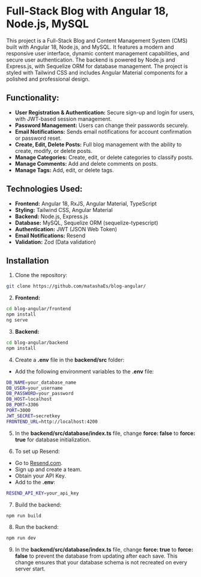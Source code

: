 # Full-Stack Blog with Angular 18, Node.js, MySQL

This project is a Full-Stack Blog and Content Management System (CMS) built with Angular 18, Node.js, and MySQL. It features a modern and responsive user interface, dynamic content management capabilities, and secure user authentication. The backend is powered by Node.js and Express.js, with Sequelize ORM for database management. The project is styled with Tailwind CSS and includes Angular Material components for a polished and professional design.

## Functionality:
- **User Registration & Authentication:** Secure sign-up and login for users, with JWT-based session management.
- **Password Management:** Users can change their passwords securely.
- **Email Notifications:** Sends email notifications for account confirmation or password reset.
- **Create, Edit, Delete Posts:** Full blog management with the ability to create, modify, or delete posts.
- **Manage Categories:** Create, edit, or delete categories to classify posts.
- **Manage Comments:** Add and delete comments on posts.
- **Manage Tags:** Add, edit, or delete tags.

## Technologies Used:
- **Frontend:** Angular 18, RxJS, Angular Material, TypeScript
- **Styling:** Tailwind CSS, Angular Material
- **Backend:** Node.js, Express.js
- **Database:** MySQL, Sequelize ORM (sequelize-typescript)
- **Authentication:** JWT (JSON Web Token)
- **Email Notifications:** Resend
- **Validation:** Zod (Data validation)

## Installation

1. Clone the repository:
```sh
git clone https://github.com/matashaEs/blog-angular/
```

2. **Frontend:**
```sh
cd blog-angular/frontend
npm install
ng serve
```

3. **Backend:**
```sh
cd blog-angular/backend
npm install
```

4. Create a **.env** file in the **backend/src** folder:
- Add the following environment variables to the **.env** file:
```sh
DB_NAME=your_database_name
DB_USER=your_username
DB_PASSWORD=your_password
DB_HOST=localhost
DB_PORT=3306
PORT=3000
JWT_SECRET=secretkey
FRONTEND_URL=http://localhost:4200
```

5. In the **backend/src/database/index.ts** file, change **force: false** to **force: true** for database initialization.

6. To set up Resend:
- Go to [Resend.com](https://resend.com/).
- Sign up and create a team.
- Obtain your API Key.
- Add to the **.env**:
```sh
RESEND_API_KEY=your_api_key
```
 7. Build the backend:
```sh
npm run build
```

8. Run the backend:
 ```sh
npm run dev
```

9. In the **backend/src/database/index.ts** file, change **force: true** to **force: false** to prevent the database from updating after each save. This change ensures that your database schema is not recreated on every server start.
